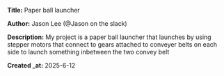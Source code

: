 **Title:** Paper ball launcher

**Author:** Jason Lee (@Jason on the slack)

**Description:** My project is a paper ball launcher that launches by using stepper motors that connect to gears attached to conveyer belts on each side to launch something inbetween the two convey belt

**Created _at:** 2025-6-12
